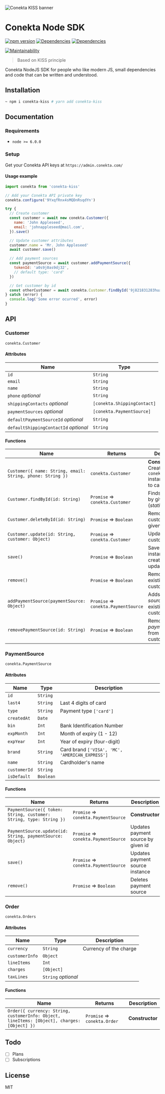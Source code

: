 <img src="https://raw.githubusercontent.com/nuremx/conekta-kiss/master/.github/banner.png" align="center" alt="Conekta KISS banner" />

# Conekta Node SDK

[![npm version](https://img.shields.io/npm/v/conekta-kiss.svg)](https://www.npmjs.com/package/conekta-kiss)
[![Dependencies](https://img.shields.io/david/nuremx/conekta-kiss.svg)](https://david-dm.org/nuremx/conekta-kiss)
[![Dependencies](https://img.shields.io/david/dev/nuremx/conekta-kiss.svg)](https://david-dm.org/nuremx/conekta-kiss?type=dev)

[![Maintainability](https://api.codeclimate.com/v1/badges/57cbb329b5b079b8b249/maintainability)](https://codeclimate.com/repos/5c4cbff6d595ed02d0001a88/maintainability)

> Based on KISS principle

Conekta NodeJS SDK for people who like modern JS, small dependencies and code that can be written and understood.

## Installation

```bash
~ npm i conekta-kiss # yarn add conekta-kiss
```

## Documentation

### Requirements

- `node >= 6.0.0`

### Setup

Get your Conekta API keys at `https://admin.conekta.com/`

#### Usage example

```javascript
import conekta from 'conekta-kiss'

// Add your Conekta API private key
conekta.configure('9YxqfRnx4sMQDnRsqdYn')

try {
  // Create customer
  const customer = await new conekta.Customer({
    name: 'John Appleseed',
    email: 'johnappleseed@mail.com',
  }).save()

  // Update customer attributes
  customer.name = 'Mr. John Appleseed'
  await customer.save()

  // Add payment sources
  const paymentSource = await customer.addPaymentSource({
    tokenId: 'a0s9j0as9dj32',
    // default type: 'card'
  })

  // Get customer by id
  const otherCustomer = await conekta.Customer.findById('9j821831283huas')
} catch (error) {
  console.log('Some error ocurred', error)
}
```

## API

### Customer

`conekta.Customer`

#### Attributes

| Name                                  | Type                        |
| ------------------------------------- | --------------------------- |
| `id`                                  | `String`                    |
| `email`                               | `String`                    |
| `name`                                | `String`                    |
| `phone` _optional_                    | `String`                    |
| `shippingContacts` _optional_         | `[conekta.ShippingContact]` |
| `paymentSources` _optional_           | `[conekta.PaymentSource]`   |
| `defaultPaymentSourceId` _optional_   | `String`                    |
| `defaultShippingContactId` _optional_ | `String`                    |

#### Functions

| Name                                                       | Returns                              | Description                                                                    |
| ---------------------------------------------------------- | ------------------------------------ | ------------------------------------------------------------------------------ |
| `Customer({ name: String, email: String, phone: String })` | `conekta.Customer`                   | **Constructor** Creates `conekta.Customer` instance, to save to call `.save()` |
| `Customer.findById(id: String)`                            | `Promise` => `conekta.Customer`      | Finds customer by given id (_static_)                                          |
| `Customer.deleteById(id: String)`                          | `Promise` => `Boolean`               | Removes customer by given id (_static_)                                        |
| `Customer.update(id: String, customer: Object)`            | `Promise` => `conekta.Customer`      | Updates existing customer                                                      |
| `save()`                                                   | `Promise` => `Boolean`               | Saves customer instance, creating new or updating                              |
| `remove()`                                                 | `Promise` => `Boolean`               | Removes existing customer                                                      |
| `addPaymentSource(paymentSource: Object)`                  | `Promise` => `conekta.PaymentSource` | Adds _payment source_ to existing customer                                     |
| `removePaymentSource(id: String)`                          | `Promise` => `Boolean`               | Removes _payment source_ from existing customer                                |

### PaymentSource

`conekta.PaymentSource`

#### Attributes

| Name         | Type      | Description                                     |
| ------------ | --------- | ----------------------------------------------- |
| `id`         | `String`  |                                                 |
| `last4`      | `String`  | Last 4 digits of card                           |
| `type`       | `String`  | Payment type `['card']`                         |
| `createdAt`  | `Date`    |                                                 |
| `bin`        | `Int`     | Bank Identification Number                      |
| `expMonth`   | `Int`     | Month of expiry (1 - 12)                        |
| `expYear`    | `Int`     | Year of expiry (four-digit)                     |
| `brand`      | `String`  | Card brand `['VISA', 'MC', 'AMERICAN_EXPRESS']` |
| `name`       | `String`  | Cardholder's name                               |
| `customerId` | `String`  |                                                 |
| `isDefault`  | `Boolean` |                                                 |

#### Functions

| Name                                                               | Returns                              | Description                        |
| ------------------------------------------------------------------ | ------------------------------------ | ---------------------------------- |
| `PaymentSource({ token: String, customer: String, type: String })` | `Promise` => `conekta.PaymentSource` | **Constructor**                    |
| `PaymentSource.update(id: String, paymentSource: Object)`          | `Promise` => `conekta.PaymentSource` | Updates payment source by given id |
| `save()`                                                           | `Promise` => `conekta.PaymentSource` | Updates payment source instance    |
| `remove()`                                                         | `Promise` => `Boolean`               | Deletes payment source             |

### Order

`conekta.Orders`

#### Attributes

| Name           | Type                | Description            |
| -------------- | ------------------- | ---------------------- |
| `currency`     | `String`            | Currency of the charge |
| `customerInfo` | `Object`            |                        |
| `lineItems`    | `Int`               |                        |
| `charges`      | `[Object]`          |                        |
| `taxLines`     | `String` _optional_ |                        |

#### Functions

| Name                                                                                        | Returns                      | Description     |
| ------------------------------------------------------------------------------------------- | ---------------------------- | --------------- |
| `Order({ currency: String, customerInfo: Object, lineItems: [Object], charges: [Object] })` | `Promise` => `conekta.Order` | **Constructor** |

## Todo

- [ ] Plans
- [ ] Subscriptions

## License

MIT
